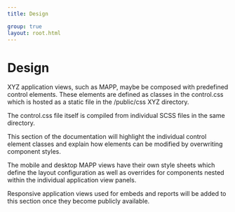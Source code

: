 ```yaml
---
title: Design

group: true
layout: root.html
---
```


# Design

XYZ application views, such as MAPP, maybe be composed with predefined control elements. These elements are defined as classes in the control.css which is hosted as a static file in the /public/css XYZ directory.

The control.css file itself is compiled from individual SCSS files in the same directory.

This section of the documentation will highlight the individual control element classes and explain how elements can be modified by overwriting component styles.

The mobile and desktop MAPP views have their own style sheets which define the layout configuration as well as overrides for components nested within the individual application view panels.

Responsive application views used for embeds and reports will be added to this section once they become publicly available.